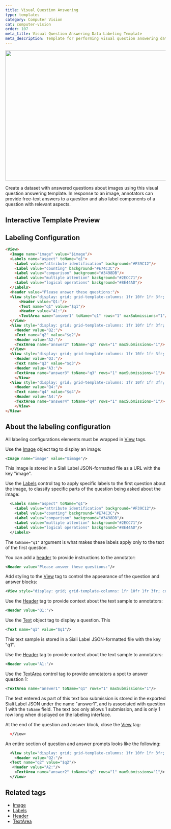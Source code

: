 ```yaml
---
title: Visual Question Answering
type: templates
category: Computer Vision
cat: computer-vision
order: 107
meta_title: Visual Question Answering Data Labeling Template
meta_description: Template for performing visual question answering data labeling tasks with Siali Label for your machine learning and data science projects.
---
```


<img src="/images/templates/visual-question-answering.png" alt="" class="gif-border" width="552px" height="408px" />

Create a dataset with answered questions about images using this visual question answering template. In response to an image, annotators can provide free-text answers to a question and also label components of a question with relevant aspects. 

## Interactive Template Preview

<div id="main-preview"></div>

## Labeling Configuration

```html
<View>
  <Image name="image" value="$image"/>
  <Labels name="aspect" toName="q1">
    <Label value="attribute identification" background="#F39C12"/>
    <Label value="counting" background="#E74C3C"/>
    <Label value="comparison" background="#3498DB"/>
    <Label value="multiple attention" background="#2ECC71"/>
    <Label value="logical operations" background="#8E44AD"/>
  </Labels>
  <Header value="Please answer these questions:"/>
  <View style="display: grid; grid-template-columns: 1fr 10fr 1fr 3fr; column-gap: 1em">
      <Header value="Q1:"/>
      <Text name="q1" value="$q1"/>
      <Header value="A1:"/>
      <TextArea name="answer1" toName="q1" rows="1" maxSubmissions="1"/>
  </View>
  <View style="display: grid; grid-template-columns: 1fr 10fr 1fr 3fr; column-gap: 1em">
    <Header value="Q2:"/>
    <Text name="q2" value="$q2"/>
    <Header value="A2:"/>
    <TextArea name="answer2" toName="q2" rows="1" maxSubmissions="1"/>
  </View>
  <View style="display: grid; grid-template-columns: 1fr 10fr 1fr 3fr; column-gap: 1em">
    <Header value="Q3:"/>
    <Text name="q3" value="$q3"/>
    <Header value="A3:"/>
    <TextArea name="answer3" toName="q3" rows="1" maxSubmissions="1"/>
    </View>
  <View style="display: grid; grid-template-columns: 1fr 10fr 1fr 3fr; column-gap: 1em">
    <Header value="Q4:"/>
    <Text name="q4" value="$q4"/>
    <Header value="A4:"/>
    <TextArea name="answer4" toName="q4" rows="1" maxSubmissions="1"/>
    </View>
</View>
```

## About the labeling configuration

All labeling configurations elements must be wrapped in [View](/tags/view.html) tags.

Use the [Image](/tags/image.html) object tag to display an image:
```xml
<Image name="image" value="$image"/>
```
This image is stored in a Siali Label JSON-formatted file as a URL with the key "image". 
  
Use the [Labels](/tags/labels.html) control tag to apply specific labels to the first question about the image, to classify specific parts of the question being asked about the image:
```xml
  <Labels name="aspect" toName="q1">
    <Label value="attribute identification" background="#F39C12"/>
    <Label value="counting" background="#E74C3C"/>
    <Label value="comparison" background="#3498DB"/>
    <Label value="multiple attention" background="#2ECC71"/>
    <Label value="logical operations" background="#8E44AD"/>
  </Labels>
```
The `toName="q1"` argument is what makes these labels apply only to the text of the first question.

You can add a [header](/tags/header.html) to provide instructions to the annotator:
```xml
<Header value="Please answer these questions:"/>
```

Add styling to the [View](/tags/view.html) tag to control the appearance of the question and answer blocks:
```xml
<View style="display: grid; grid-template-columns: 1fr 10fr 1fr 3fr; column-gap: 1em">
```

Use the [Header](/tags/header.html) tag to provide context about the text sample to annotators:
```xml
<Header value="Q1:"/>
```

Use the [Text](/tags/text.html) object tag to display a question. This 
```xml
<Text name="q1" value="$q1"/>
```
This text sample is stored in a Siali Label JSON-formatted file with the key "q1". 

Use the [Header](/tags/header.html) tag to provide context about the text sample to annotators:
```xml
<Header value="A1:"/>
```

Use the [TextArea](/tags/textarea.html) control tag to provide annotators a spot to answer question 1:
```xml
<TextArea name="answer1" toName="q1" rows="1" maxSubmissions="1"/>
```
The text entered as part of this text box submission is stored in the exported Siali Label JSON under the name "answer1", and is associated with question 1 with the `toName` field. The text box only allows 1 submission, and is only 1 row long when displayed on the labeling interface. 

At the end of the question and answer block, close the [View](/tags/view.html) tag:
```xml
  </View>
```

An entire section of question and answer prompts looks like the following:
```xml
  <View style="display: grid; grid-template-columns: 1fr 10fr 1fr 3fr; column-gap: 1em">
    <Header value="Q2:"/>
  <Text name="q2" value="$q2"/>
   <Header value="A2:"/>
    <TextArea name="answer2" toName="q2" rows="1" maxSubmissions="1"/>
  </View>
```


## Related tags

- [Image](/tags/image.html)
- [Labels](/tags/labels.html)
- [Header](/tags/header.html)
- [TextArea](/tags/textarea.html)
